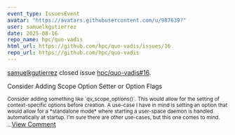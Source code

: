 ```yaml
---
event_type: IssuesEvent
avatar: "https://avatars.githubusercontent.com/u/987639?"
user: samuelkgutierrez
date: 2025-08-16
repo_name: hpc/quo-vadis
html_url: https://github.com/hpc/quo-vadis/issues/16
repo_url: https://github.com/hpc/quo-vadis
---
```


<a href='https://github.com/samuelkgutierrez' target='_blank'>samuelkgutierrez</a> closed issue <a href='https://github.com/hpc/quo-vadis/issues/16' target='_blank'>hpc/quo-vadis#16</a>.

<p>Consider Adding Scope Option Setter or Option Flags</p><small>Consider adding something like `qv_scope_options()`. This would allow for the setting of context-specific options before creation. A use-case I have in mind is setting an option that would allow for a *standalone mode* where starting a user-space daemon is handled automatically at startup. I'm sure there are other use-cases, but this one comes to mind....</small><a href='https://github.com/hpc/quo-vadis/issues/16' target='_blank'>View Comment</a>